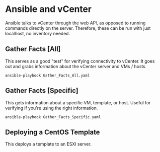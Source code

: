 # Ansible and vCenter

Ansible talks to vCenter through the web API, as opposed to running commands directly on the server.  Therefore, these can be run with just localhost, no inventory needed.


## Gather Facts [All]
This serves as a good "test" for verifying connectivity to vCenter.  It goes out and grabs information about the vCenter server and VMs / hosts.

```ansible-playbook Gather_Facts_All.yaml``` 


## Gather Facts [Specific]
This gets information about a specific VM, template, or host.  Useful for verifying if you're using the right information.

```ansible-playbook Gather_Facts_Specific.yaml``` 

## Deploying a CentOS Template
This deploys a template to an ESXI server.